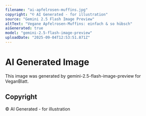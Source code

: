 ```yaml
---
filename: "ai-apfelrosen-muffins.jpg"
copyright: "© AI Generated - for illustration"
source: "Gemini 2.5 Flash Image Preview"
altText: "Vegane Apfelrosen-Muffins: einfach & so hübsch"
aiGenerated: true
model: "gemini-2.5-flash-image-preview"
uploadDate: "2025-09-04T12:53:51.871Z"
---
```


# AI Generated Image

This image was generated by gemini-2.5-flash-image-preview for VeganBlatt.

## Copyright
© AI Generated - for illustration
